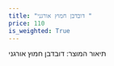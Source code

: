 ```yaml
---
title: "דובדבן חמוץ אורגני "
price: 110
is_weighted: True
---
```


תיאור המוצר: דובדבן חמוץ אורגני 
